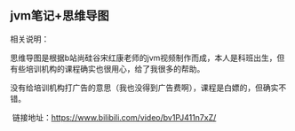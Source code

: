 ## jvm笔记+思维导图

相关说明：

​	思维导图是根据b站尚硅谷宋红康老师的jvm视频制作而成，本人是科班出生，但有些培训机构的课程确实也很用心，给了我很多的帮助。

​	没有给培训机构打广告的意思（我也没得到广告费啊），课程是白嫖的，但确实不错。

​	链接地址：https://www.bilibili.com/video/bv1PJ411n7xZ/

